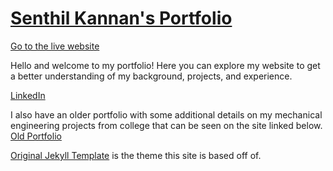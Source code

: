 # [Senthil Kannan's Portfolio](https://spk2dc.github.io/)

[Go to the live website](https://spk2dc.github.io/)

Hello and welcome to my portfolio! Here you can explore my website to get a better understanding of my background, projects, and experience.


[LinkedIn](https://www.linkedin.com/in/spk2dc/)

I also have an older portfolio with some additional details on my mechanical engineering projects from college that can be seen on the site linked below.
[Old Portfolio](https://spk2dc.wixsite.com/portfolio)

[Original Jekyll Template](https://aksakalli.github.io/jekyll-doc-theme/) is the theme this site is based off of.
